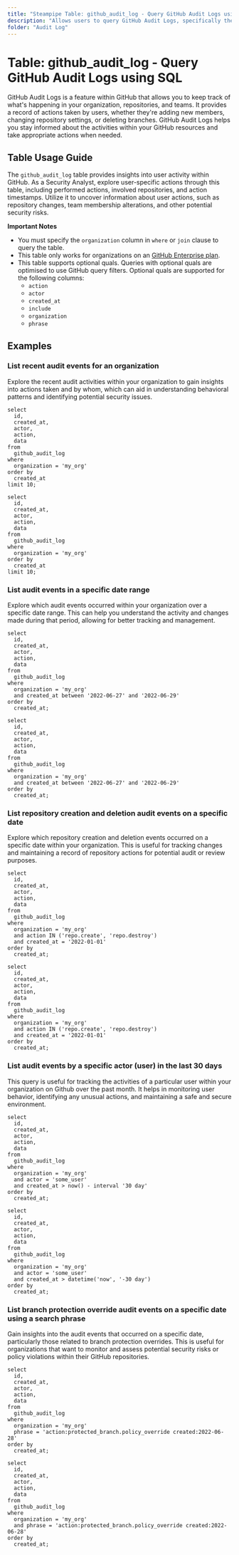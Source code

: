 ```yaml
---
title: "Steampipe Table: github_audit_log - Query GitHub Audit Logs using SQL"
description: "Allows users to query GitHub Audit Logs, specifically the actions, users, and repositories involved, providing insights into user activity and potential security concerns."
folder: "Audit Log"
---
```


# Table: github_audit_log - Query GitHub Audit Logs using SQL

GitHub Audit Logs is a feature within GitHub that allows you to keep track of what's happening in your organization, repositories, and teams. It provides a record of actions taken by users, whether they're adding new members, changing repository settings, or deleting branches. GitHub Audit Logs helps you stay informed about the activities within your GitHub resources and take appropriate actions when needed.

## Table Usage Guide

The `github_audit_log` table provides insights into user activity within GitHub. As a Security Analyst, explore user-specific actions through this table, including performed actions, involved repositories, and action timestamps. Utilize it to uncover information about user actions, such as repository changes, team membership alterations, and other potential security risks.

**Important Notes**
- You must specify the `organization` column in `where` or `join` clause to query the table.
- This table only works for organizations on an [GitHub Enterprise plan](https://docs.github.com/en/enterprise-cloud@latest/admin/overview/about-enterprise-accounts).
- This table supports optional quals. Queries with optional quals are optimised to use GitHub query filters. Optional quals are supported for the following columns:
  - `action`
  - `actor`
  - `created_at`
  - `include`
  - `organization`
  - `phrase`

## Examples

### List recent audit events for an organization
Explore the recent audit activities within your organization to gain insights into actions taken and by whom, which can aid in understanding behavioral patterns and identifying potential security issues.

```sql+postgres
select
  id,
  created_at,
  actor,
  action,
  data
from
  github_audit_log
where
  organization = 'my_org'
order by
  created_at
limit 10;
```

```sql+sqlite
select
  id,
  created_at,
  actor,
  action,
  data
from
  github_audit_log
where
  organization = 'my_org'
order by
  created_at
limit 10;
```

### List audit events in a specific date range
Explore which audit events occurred within your organization over a specific date range. This can help you understand the activity and changes made during that period, allowing for better tracking and management.

```sql+postgres
select
  id,
  created_at,
  actor,
  action,
  data
from
  github_audit_log
where
  organization = 'my_org'
  and created_at between '2022-06-27' and '2022-06-29'
order by
  created_at;
```

```sql+sqlite
select
  id,
  created_at,
  actor,
  action,
  data
from
  github_audit_log
where
  organization = 'my_org'
  and created_at between '2022-06-27' and '2022-06-29'
order by
  created_at;
```

### List repository creation and deletion audit events on a specific date
Explore which repository creation and deletion events occurred on a specific date within your organization. This is useful for tracking changes and maintaining a record of repository actions for potential audit or review purposes.

```sql+postgres
select
  id,
  created_at,
  actor,
  action,
  data
from
  github_audit_log
where
  organization = 'my_org'
  and action IN ('repo.create', 'repo.destroy')
  and created_at = '2022-01-01'
order by
  created_at;
```

```sql+sqlite
select
  id,
  created_at,
  actor,
  action,
  data
from
  github_audit_log
where
  organization = 'my_org'
  and action IN ('repo.create', 'repo.destroy')
  and created_at = '2022-01-01'
order by
  created_at;
```

### List audit events by a specific actor (user) in the last 30 days
This query is useful for tracking the activities of a particular user within your organization on Github over the past month. It helps in monitoring user behavior, identifying any unusual actions, and maintaining a safe and secure environment.

```sql+postgres
select
  id,
  created_at,
  actor,
  action,
  data
from
  github_audit_log
where
  organization = 'my_org'
  and actor = 'some_user'
  and created_at > now() - interval '30 day'
order by
  created_at;
```

```sql+sqlite
select
  id,
  created_at,
  actor,
  action,
  data
from
  github_audit_log
where
  organization = 'my_org'
  and actor = 'some_user'
  and created_at > datetime('now', '-30 day')
order by
  created_at;
```

### List branch protection override audit events on a specific date using a search phrase
Gain insights into the audit events that occurred on a specific date, particularly those related to branch protection overrides. This is useful for organizations that want to monitor and assess potential security risks or policy violations within their GitHub repositories.

```sql+postgres
select
  id,
  created_at,
  actor,
  action,
  data
from
  github_audit_log
where
  organization = 'my_org'
  phrase = 'action:protected_branch.policy_override created:2022-06-28'
order by
  created_at;
```

```sql+sqlite
select
  id,
  created_at,
  actor,
  action,
  data
from
  github_audit_log
where
  organization = 'my_org'
  and phrase = 'action:protected_branch.policy_override created:2022-06-28'
order by
  created_at;
```